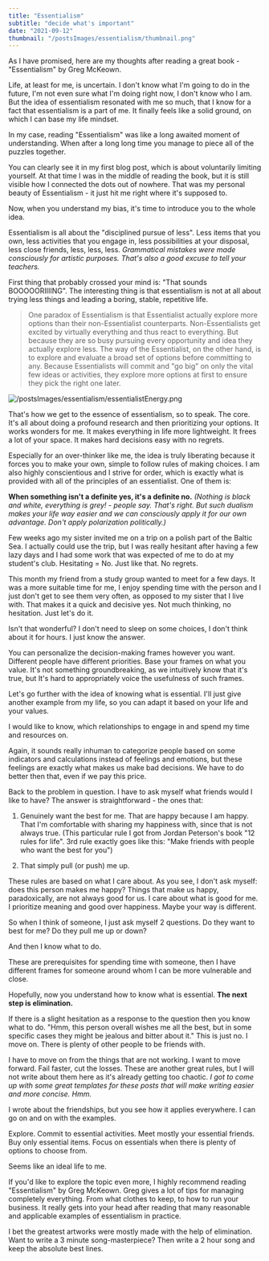 ```yaml
---
title: "Essentialism"
subtitle: "decide what's important"
date: "2021-09-12"
thumbnail: "/postsImages/essentialism/thumbnail.png"
---
```


As I have promised, here are my thoughts after reading a great book - "Essentialism" by Greg McKeown.

Life, at least for me, is uncertain. I don't know what I'm going to do in the future, I'm not even sure what I'm doing right now, I don't know who I am. But the idea of essentialism resonated with me so much, that I know for a fact that essentialism is a part of me. It finally feels like a solid ground, on which I can base my life mindset.

In my case, reading "Essentialism" was like a long awaited moment of understanding. When after a long long time you manage to piece all of the puzzles together.

You can clearly see it in my first blog post, which is about voluntarily limiting yourself. At that time I was in the middle of reading the book, but it is still visible how I connected the dots out of nowhere. That was my personal beauty of Essentialism - it just hit me right where it's supposed to.

Now, when you understand my bias, it's time to introduce you to the whole idea.

Essentialism is all about the "disciplined pursue of less". Less items that you own, less activities that you engage in, less possibilities at your disposal, less close friends, less, less, less. *Grammatical mistakes were made consciously for artistic purposes. That's also a good excuse to tell your teachers.*

First thing that probably crossed your mind is: "That sounds BOOOOORIIIING".  The interesting thing is that essentialism is not at all about trying less things and leading a boring, stable, repetitive life.


> One paradox of Essentialism is that Essentialist actually explore more options than their non-Essentialist counterparts. Non-Essentialists get excited by virtually everything and thus react to everything. But because they are so busy pursuing every opportunity and idea they actually explore less. The way of the Essentialist, on the other hand, is to explore and evaluate a broad set of options before committing to any. Because Essentialists will commit and "go big" on only the vital few ideas or activities, they explore more options at first to ensure they pick the right one later.

![/postsImages/essentialism/essentialistEnergy.png](/postsImages/essentialism/essentialistEnergy.png)

That's how we get to the essence of essentialism, so to speak. The core. It's all about doing a profound research and then prioritizing your options. It works wonders for me. It makes everything in life more lightweight. It frees a lot of your space. It makes hard decisions easy with no regrets.

Especially for an over-thinker like me, the idea is truly liberating because it forces you to make your own, simple to follow rules of making choices. I am also highly conscientious and I strive for order, which is exactly what is provided with all of the principles of an essentialist. One of them is:

**When something isn't a definite yes, it's a definite no.**
*(Nothing is black and white, everything is grey! - people say. That's right. But such dualism makes your life way easier and we can consciously apply it for our own advantage. Don't apply polarization politically.)*

Few weeks ago my sister invited me on a trip on a polish part of the Baltic Sea. I actually could use the trip, but I was really hesitant after having a few lazy days and I had some work that was expected of me to do at my student's club. Hesitating = No. Just like that. No regrets.

This month my friend from a study group wanted to meet for a few days. It was a more suitable time for me, I enjoy spending time with the person and I just don't get to see them very often, as opposed to my sister that I live with. That makes it a quick and decisive yes. Not much thinking, no hesitation. Just let's do it.

Isn't that wonderful? I don't need to sleep on some choices, I don't think about it for hours. I just know the answer.

You can personalize the decision-making frames however you want. Different people have different priorities. Base your frames on what you value. It's not something groundbreaking, as we intuitively know that it's true, but It's hard to appropriately voice the usefulness of such frames.

Let's go further with the idea of knowing what is essential. I'll just give another example from my life, so you can adapt it based on your life and your values.

I would like to know, which relationships to engage in and spend my time and resources on.

Again, it sounds really inhuman to categorize people based on some indicators and calculations instead of feelings and emotions, but these feelings are exactly what makes us make bad decisions. We have to do better then that, even if we pay this price.

Back to the problem in question. I have to ask myself what friends would I like to have? The answer is straightforward - the ones that:

1. Genuinely want the best for me. That are happy because I am happy. That I'm comfortable with sharing my happiness with, since that is not always true. (This particular rule I got from Jordan Peterson's book "12 rules for life". 3rd rule exactly goes like this: "Make friends with people who want the best for you")

2. That simply pull (or push) me up.

These rules are based on what I care about. As you see, I don't ask myself: does this person makes me happy? Things that make us happy, paradoxically, are not always good for us. I care about what is good for me. I prioritize meaning and good over happiness. Maybe your way is different.


So when I think of someone, I just ask myself 2 questions. Do they want to best for me? Do they pull me up or down?

And then I know what to do.

These are prerequisites for spending time with someone, then I have different frames for someone around whom I can be more vulnerable and close.

Hopefully, now you understand how to know what is essential. **The next step is elimination.**

If there is a slight hesitation as a response to the question then you know what to do. "Hmm, this person overall wishes me all the best, but in some specific cases they might be jealous and bitter about it." This is just no. I move on. There is plenty of other people to be friends with.

I have to move on from the things that are not working. I want to move forward. Fail faster, cut the losses. These are another great rules, but I will not write about them here as it's already getting too chaotic. *I got to come up with some great templates for these posts that will make writing easier and more concise. Hmm.*

I wrote about the friendships, but you see how it applies everywhere. I can go on and on with the examples.

Explore. Commit to essential activities. Meet mostly your essential friends.  Buy only essential items. Focus on essentials when there is plenty of options to choose from.

Seems like an ideal life to me.

If you'd like to explore the topic even more, I highly recommend reading "Essentialism" by Greg McKeown. Greg gives a lot of tips for managing completely everything. From what clothes to keep, to how to run your business. It really gets into your head after reading that many reasonable and applicable examples of essentialism in practice.

I bet the greatest artworks were mostly made with the help of elimination. Want to write a 3 minute song-masterpiece? Then write a 2 hour song and keep the absolute best lines.

